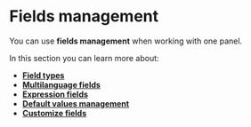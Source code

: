 # Fields management

You can use <b>fields management</b> when working with one panel.
  
In this section you can learn more about:
 
- **[Field types](https://docs.erp.net/winclient/introduction/fields-management/field-types.html)**
- **[Multilanguage fields](https://docs.erp.net/winclient/introduction/fields-management/multilanguage-fields.html)**
- **[Expression fields](https://docs.erp.net/winclient/introduction/fields-management/expression-fields.html)**
- **[Default values management](https://docs.erp.net/winclient/introduction/fields-management/default-values-management.html)**
- **[Customize fields](https://docs.erp.net/winclient/introduction/fields-management/customize-fields.html)**
